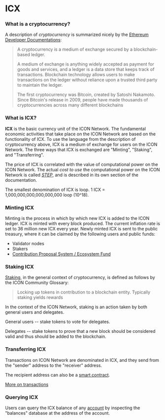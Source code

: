 # ICX

### What is a cryptocurrency? <a href="#what-is-a-cryptocurrency" id="what-is-a-cryptocurrency"></a>

A description of _cryptocurrency_ is summarized nicely by the [Ethereum Developer Documentations](https://ethereum.org/en/developers/docs/intro-to-ether/):

> A cryptocurrency is a medium of exchange secured by a blockchain-based ledger.
>
> A medium of exchange is anything widely accepted as payment for goods and services, and a ledger is a data store that keeps track of transactions. Blockchain technology allows users to make transactions on the ledger without reliance upon a trusted third party to maintain the ledger.
>
> The first cryptocurrency was Bitcoin, created by Satoshi Nakamoto. Since Bitcoin's release in 2009, people have made thousands of cryptocurrencies across many different blockchains

### What is ICX? <a href="#what-is-icx" id="what-is-icx"></a>

**ICX** is the basic currency unit of the ICON Network. The fundamental economic activities that take place on the ICON Network are based on the functionality of ICX. To use the language from the description of cryptocurrency above, ICX is a medium of exchange for users on the ICON Network. The three ways that ICX is exchanged are "Minting", "Staking", and "Transferring".

The price of ICX is correlated with the value of computational power on the ICON Network. The actual _cost to use_ the computational power on the ICON Network is called [_STEP_](https://app.gitbook.com/o/-McMmnDTovEDTOOjq4sG/s/-McMmuxKCCgDfbGouV8t-887967055/\~/changes/jerz7SXXKg0b6WUC1rjf/concepts/economics/step), and is described in its own section of the documentation.

The smallest denomination of ICX is loop. 1 ICX = 1,000,000,000,000,000,000 loop (10^18).

### Minting ICX <a href="#minting-ether" id="minting-ether"></a>

Minting is the process in which by which new ICX is added to the ICON ledger. ICX is minted with every block produced. The current inflation rate is set to 36 million new ICX every year. Newly minted ICX is sent to the public treasury, where it can be claimed by the following users and public funds:

* Validator nodes
* Stakers
* [Contribution Proposal System / Ecosystem Fund](https://icon.community/glossary/contribution-proposal-system/)

### Staking ICX

[Staking](https://icon.community/glossary/staking/), in the general context of cryptocurrency, is defined as follows by the ICON Community Glossary:

> Locking up tokens in contribution to a blockchain entity. Typically staking yields rewards

In the context of the ICON Network, staking is an action taken by both general users and delegates.

General users -- stake tokens to vote for delegates.

Delegates -- stake tokens to prove that a new block should be considered valid and thus should be added to the blockchain.

### Transferring ICX <a href="#transferring-ether" id="transferring-ether"></a>

Transactions on ICON Network are denominated in ICX, and they send from the "sender" address to the "receiver" address.

The recipient address can also be a [smart contract](../../icon-stack/smart-contracts/).

[More on transactions](../computational-utilities/transactions.md)

### Querying ICX <a href="#querying-ether" id="querying-ether"></a>

Users can query the ICX balance of any [account](../computational-utilities/accounts.md) by inspecting the "balances" database at the address of the account.
